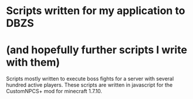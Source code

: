 # Scripts written for my application to DBZS
# (and hopefully further scripts I write with them)
Scripts mostly written to execute boss fights for a server with several hundred active players.
These scripts are written in javascript for the CustomNPCS+ mod for minecraft 1.7.10.
